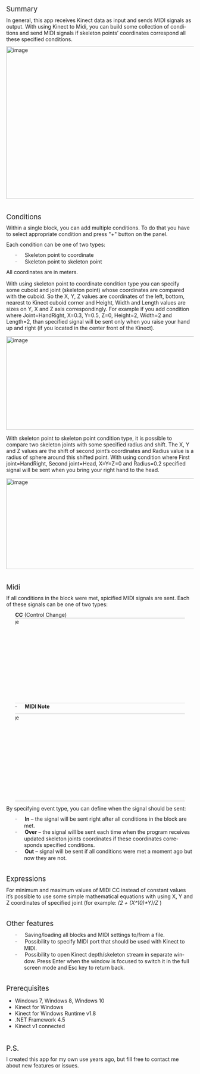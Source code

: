 <p style="margin:0cm 0cm 8pt"><span lang="EN-US" style="font-size:14pt; line-height:107%">Summary</span></p>
<p style="margin:0cm 0cm 8pt"><span lang="EN-US">In general, this app receives Kinect data as input and sends MIDI signals as output. With using Kinect to Midi, you can build some collection of conditions and send MIDI signals if skeleton points’ coordinates
 correspond all these specified conditions. </span></p>
<p style="margin:0cm 0cm 8pt"><img title="image" border="0" alt="image" src="https://user-images.githubusercontent.com/7378481/107875994-513ce700-6ed4-11eb-93b5-2426d1f6c469.jpg" width="690" height="410" style="border-left-width:0px; border-right-width:0px; border-bottom-width:0px; padding-top:0px; padding-left:0px; display:inline; padding-right:0px; border-top-width:0px"></p>
<p style="margin:0cm 0cm 8pt">&nbsp;</p>
<p style="margin:0cm 0cm 8pt"><span lang="EN-US" style="font-size:14pt; line-height:107%">Conditions</span></p>
<p style="margin:0cm 0cm 8pt">Within a single block, you can add multiple conditions. To do that you have to select appropriate condition and press "+" button on the panel.</p>
<p style="margin:0cm 0cm 8pt"><span lang="EN-US">Each condition can be one of two types:
</span></p>
<p style="margin:0cm 0cm 0pt 36pt; text-indent:-18pt"><span lang="EN-US" style="font-family:symbol">·<span style="font:7pt 'Times New Roman'">&nbsp;&nbsp;&nbsp;&nbsp;&nbsp;&nbsp;&nbsp;&nbsp;
</span></span><span lang="EN-US">Skeleton point to coordinate</span></p>
<p style="margin:0cm 0cm 8pt 36pt; text-indent:-18pt"><span lang="EN-US" style="font-family:symbol">·<span style="font:7pt 'Times New Roman'">&nbsp;&nbsp;&nbsp;&nbsp;&nbsp;&nbsp;&nbsp;&nbsp;
</span></span><span lang="EN-US">Skeleton point to skeleton point</span></p>
<p style="margin:0cm 0cm 8pt"><span lang="EN-US">All coordinates are in meters.</span></p>
<p>With using skeleton point to coordinate condition type you can specify some cuboid and joint (skeleton point) whose coordinates are compared with the cuboid. So the X, Y, Z values are coordinates of the left, bottom, nearest to Kinect cuboid corner and Height,
 Width and Length values are sizes on Y, X and Z axis correspondingly. For example if you add condition where Joint=HandRight, X=0.3, Y=0.5, Z=0, Height=2, Width=2 and Length=2, than specified signal will be sent only when you raise your hand up and right (if
 you located in the center front of the Kinect). </p>
<p style="margin:0cm 0cm 8pt"><img title="image" border="0" alt="image" src="https://user-images.githubusercontent.com/7378481/107875998-526e1400-6ed4-11eb-8946-b9c2e02a6c01.jpg" width="542" height="251" style="border-left-width:0px; border-right-width:0px; border-bottom-width:0px; padding-top:0px; padding-left:0px; display:inline; padding-right:0px; border-top-width:0px"></p>
<p>With skeleton point to skeleton point condition type, it is possible to compare two skeleton joints with some specified radius and shift. The X, Y and Z values are the shift of second joint’s coordinates and Radius value is a radius of sphere around this
 shifted point. With using condition where First joint=HandRight, Second joint=Head, X=Y=Z=0 and Radius=0.2 specified signal will be sent when you bring your right hand to the head.
</p>
<p style="margin:0cm 0cm 8pt"><img title="image" border="0" alt="image" src="https://user-images.githubusercontent.com/7378481/107875997-526e1400-6ed4-11eb-9811-f704ef715d86.jpg" width="548" height="244" style="border-left-width:0px; border-right-width:0px; border-bottom-width:0px; padding-top:0px; padding-left:0px; display:inline; padding-right:0px; border-top-width:0px"></p>
<p style="margin:0cm 0cm 8pt">&nbsp;</p>
<p style="margin:0cm 0cm 8pt"><span lang="EN-US" style="font-size:14pt; line-height:107%">Midi</span></p>
<p style="margin:0cm 0cm 8pt"><span lang="EN-US">If all conditions in the block were met, spicified MIDI signals are sent. Each of these signals can be one of two types:</span></p>
<p style="margin:0cm 0cm 0pt 36pt; text-indent:-18pt"><span lang="EN-US"><strong>CC</strong> (Control Change)</span></p>
<p style="margin:0cm 0cm 0pt 36pt; text-indent:-18pt"><img title="image" border="0" alt="image" src="https://user-images.githubusercontent.com/7378481/107875996-51d57d80-6ed4-11eb-937a-457e5d80bc53.jpg" width="529" height="229" style="border-left-width:0px; border-right-width:0px; border-bottom-width:0px; padding-top:0px; padding-left:0px; display:inline; padding-right:0px; border-top-width:0px"></p>
<p style="margin:0cm 0cm 8pt 36pt; text-indent:-18pt"><span lang="EN-US" style="font-family:symbol">·<span style="font:7pt 'Times New Roman'">&nbsp;&nbsp;&nbsp;&nbsp;&nbsp;&nbsp;&nbsp;&nbsp;
</span></span><span lang="EN-US"><strong>MIDI Note</strong></span></p>
<p style="margin:0cm 0cm 8pt 36pt; text-indent:-18pt"><img title="image" border="0" alt="image" src="https://user-images.githubusercontent.com/7378481/107875995-51d57d80-6ed4-11eb-8525-f1cd72edb984.jpg" width="532" height="235" style="border-left-width:0px; border-right-width:0px; border-bottom-width:0px; padding-top:0px; padding-left:0px; display:inline; padding-right:0px; border-top-width:0px"></p>
<p style="margin:0cm 0cm 8pt"><span lang="EN-US">By specifying event type, you can define when the signal should be sent:</span></p>
<p style="margin:0cm 0cm 0pt 36pt; text-indent:-18pt"><span lang="EN-US" style="font-family:symbol">·<span style="font:7pt 'Times New Roman'">&nbsp;&nbsp;&nbsp;&nbsp;&nbsp;&nbsp;&nbsp;&nbsp;
</span></span><strong><span lang="EN-US">In</span></strong><span lang="EN-US"> – the signal will be sent right after all conditions in the block are met.</span></p>
<p style="margin:0cm 0cm 0pt 36pt; text-indent:-18pt"><span lang="EN-US" style="font-family:symbol">·<span style="font:7pt 'Times New Roman'">&nbsp;&nbsp;&nbsp;&nbsp;&nbsp;&nbsp;&nbsp;&nbsp;
</span></span><strong><span lang="EN-US">Over</span></strong><span lang="EN-US"> – the signal will be sent each time when the program receives updated skeleton joints coordinates if these coordinates corresponds specified conditions.</span></p>
<p style="margin:0cm 0cm 8pt 36pt; text-indent:-18pt"><span lang="EN-US" style="font-family:symbol">·<span style="font:7pt 'Times New Roman'">&nbsp;&nbsp;&nbsp;&nbsp;&nbsp;&nbsp;&nbsp;&nbsp;
</span></span><strong><span lang="EN-US">Out</span></strong><span lang="EN-US"> – signal will be sent if all conditions were met a moment ago but now they are not.</span></p>
<p style="margin:0cm 0cm 8pt">&nbsp;</p>
<p style="margin:0cm 0cm 8pt"><span lang="EN-US" style="font-size:14pt; line-height:107%">Expressions</span></p>
<p style="margin:0cm 0cm 8pt"><span lang="EN-US">For minimum and maximum values of MIDI CC instead of constant values it’s possible to use some simple mathematical equations with using X, Y and Z coordinates of specified joint (for example:<em> (2 &#43; (X^10)*Y)/Z</em>
 )</span></p>
<p style="margin:0cm 0cm 8pt">&nbsp;</p>
<p style="margin:0cm 0cm 8pt"><span lang="EN-US" style="font-size:14pt; line-height:107%">Other features</span></p>
<p style="margin:0cm 0cm 0pt 36pt; text-indent:-18pt"><span lang="EN-US" style="font-family:symbol">·<span style="font:7pt 'Times New Roman'">&nbsp;&nbsp;&nbsp;&nbsp;&nbsp;&nbsp;&nbsp;&nbsp;
</span></span><span lang="EN-US">Saving/loading all blocks and MIDI settings to/from a file.
</span></p>
<p style="margin:0cm 0cm 0pt 36pt; text-indent:-18pt"><span lang="EN-US" style="font-family:symbol">·<span style="font:7pt 'Times New Roman'">&nbsp;&nbsp;&nbsp;&nbsp;&nbsp;&nbsp;&nbsp;&nbsp;
</span></span><span lang="EN-US">Possibility to specify MIDI port that should be used with Kinect to MIDI.</span></p>
<p style="margin:0cm 0cm 8pt 36pt; text-indent:-18pt"><span lang="EN-US" style="font-family:symbol">·<span style="font:7pt 'Times New Roman'">&nbsp;&nbsp;&nbsp;&nbsp;&nbsp;&nbsp;&nbsp;&nbsp;
</span></span><span lang="EN-US">Possibility to open Kinect depth/skeleton stream in separate window. Press Enter when the window is focused to switch it in the full screen mode and Esc key to return back.</span></p>
<p style="margin:0cm 0cm 8pt">&nbsp;</p>
<p style="margin:0cm 0cm 8pt"><span lang="EN-US" style="font-size:14pt; line-height:107%">Prerequisites</span></p>
<ul>
<li><span lang="EN-US" style="text-indent:-18pt">Windows 7, Windows 8, Windows 10</span>
</li><li><span style="background-color:transparent">Kinect for Windows</span> </li><li><span style="background-color:transparent">Kinect for Windows Runtime v1.8 </span>
</li><li><span style="background-color:transparent"></span><span style="background-color:transparent">.NET Framework 4.5</span>
</li><li><span style="background-color:transparent"></span><span style="background-color:transparent">Kinect v1 connected</span>
</li></ul>
<p style="margin:0cm 0cm 8pt">&nbsp;</p>
<p style="margin:0cm 0cm 8pt"><span lang="EN-US" style="font-size:14pt; line-height:107%">P.S.</span></p>
<p style="margin:0cm 0cm 8pt"><span lang="EN-US">I created this app for my own use years ago, but fill free to contact me about new features or issues.</span></p>
</div><div class="ClearBoth">
